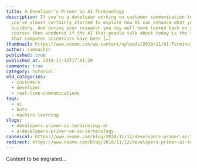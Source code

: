 ```yaml
---
title: A Developer’s Primer on AI Terminology
description: If you’re a developer working on customer communication tech,
  you’ve almost certainly started to explore how AI can enhance what you’re
  building. And during your research you may well have looked back on your CS
  courses then wondered if the AI that people talk about today is the same thing
  that computer scientists have been […]
thumbnail: https://www.nexmo.com/wp-content/uploads/2018/11/AI-Terminology_1200x675.png
author: sammachin
published: true
published_at: 2018-11-12T17:01:29
comments: true
category: tutorial
old_categories:
  - customers
  - developer
  - real-time-communications
tags:
  - ai
  - bots
  - machine-learning
slugs:
  - developers-primer-ai-terminology-dr
  - a-developers-primer-on-ai-terminology
canonical: https://www.nexmo.com/blog/2018/11/12/developers-primer-ai-terminology-dr
redirect: https://www.nexmo.com/blog/2018/11/12/developers-primer-ai-terminology-dr
---
```

Content to be migrated...